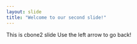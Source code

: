 ```yaml
---
layout: slide
title: "Welcome to our second slide!"
---
```

This is cbone2 slide
Use the left arrow to go back!
